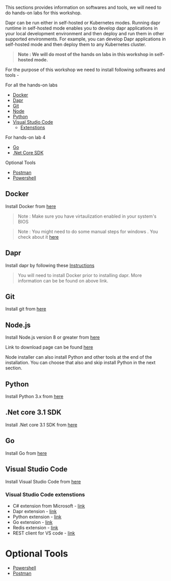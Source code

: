 This sections provides information on softwares and tools, we will need to do hands-on labs for this workshop.

Dapr can be run either in self-hosted or Kubernetes modes. Running dapr runtime in self-hosted mode enables you to develop dapr applications in your local development environment and then deploy and run them in other supported environments. For example, you can develop Dapr applications in self-hosted mode and then deploy them to any Kubernetes cluster.

> **Note : We will do most of the hands on labs in this workshop in self-hosted mode.**

For the purpose of this workshop we need to install following softwares and tools -

For all the hands-on labs

- [Docker](#docker)
- [Dapr](#dapr)
- [Git](#git)
- [Node](#node)
- [Python](#python)
- [Visual Studio Code](#visual-studio-code)
   - [Extenstions](#visual-studio-code-extenstions)

For hands-on lab 4

- [Go](#go)
- [.Net Core SDK](#net-core-31-sdk)

Optional Tools
- [Postman](#postman)
- [Powershell](#powershell)

## Docker

Install Docker from [here](https://docs.docker.com/get-docker/)

> Note : Make sure you have virtaulization enabled in your system's BIOS

> Note : You might need to do some manual steps for windows . You check about it [here](https://success.docker.com/article/manually-enable-docker-for-windows-prerequisites)
 
## Dapr
Install dapr by following these [Instructions](https://github.com/dapr/docs/blob/master/getting-started/environment-setup.md)

> You will need to install Docker prior to installing dapr. More information can be be found on above link.

## Git
Install git from [here](https://git-scm.com/downloads)

## Node.js
Install Node.js version 8 or greater from [here](https://nodejs.org/en/)

Link to download page can be found [here](https://nodejs.org/en/download/)

Node installer can also install Python and other tools at the end of the installation. You can choose that also and skip install Python in the next section.

## Python
Install Python 3.x from [here](https://www.python.org/downloads/)

## .Net core 3.1 SDK
Install .Net core 3.1 SDK from [here](https://dotnet.microsoft.com/download/dotnet-core/3.1)

## Go
Install Go from [here](https://golang.org/)



## Visual Studio Code
Install Visual Studio Code from [here](https://code.visualstudio.com/)

### Visual Studio Code extenstions
- C# extension from Microsoft - [link](https://marketplace.visualstudio.com/items?itemName=ms-dotnettools.csharp)
- Dapr extension - [link](https://marketplace.visualstudio.com/items?itemName=ms-azuretools.vscode-dapr)
- Python extension - [link](https://marketplace.visualstudio.com/items?itemName=ms-python.python)
- Go extension - [link](https://marketplace.visualstudio.com/items?itemName=ms-vscode.Go)
- Redis extension - [link](https://marketplace.visualstudio.com/items?itemName=Dunn.redis)
- REST client for VS code - [link](https://marketplace.visualstudio.com/items?itemName=humao.rest-client)


# Optional Tools

- [Powershell](https://github.com/PowerShell/Powershell)
- [Postman](https://www.postman.com/)
